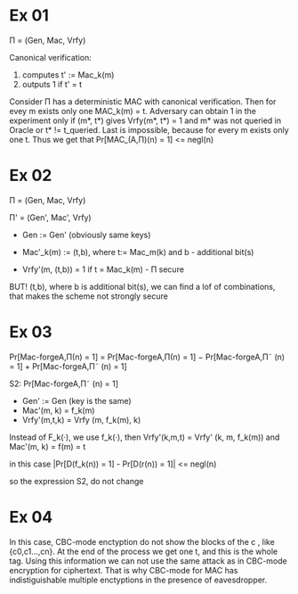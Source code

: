 
# Ex 01

Π = (Gen, Mac, Vrfy)

Canonical verification:

1. computes t' := Mac_k(m)
2. outputs 1 if t' = t

Consider П has a deterministic MAC with canonical verification. Then for evey m exists only one MAC_k(m) = t. Adversary can obtain 1 in the experiment only if (m*, t*) gives Vrfy(m*, t*) = 1 and m* was not queried in Oracle or t* != t_queried. Last is impossible, because for every m exists only one t. Thus we get that Pr[MAC_(A,П)(n) = 1] <= negl(n)

# Ex 02

Π = (Gen, Mac, Vrfy)

П' = (Gen', Mac', Vrfy)

- Gen := Gen' (obviously same keys)

- Mac'_k(m) := (t,b), where t:= Mac_m(k) and b - additional bit(s)

- Vrfy'(m, (t,b)) = 1 if t = Mac_k(m) - П secure

BUT! (t,b), where b is additional bit(s), we can find a lof of combinations, that makes the scheme not strongly secure

# Ex 03


Pr[Mac-forgeA,Π(n) = 1] =
Pr[Mac-forgeA,Π(n) = 1] − Pr[Mac-forgeA,Π˜ (n) = 1] + Pr[Mac-forgeA,Π˜ (n) = 1]

S2: Pr[Mac-forgeA,Π˜ (n) = 1]

- Gen' := Gen (key is the same)
- Mac'(m, k) = f_k(m)
- Vrfy'(m,t,k) = Vrfy (m, f_k(m), k)

Instead of F_k(·), we use f_k(·), then Vrfy'(k,m,t) = Vrfy' (k, m, f_k(m)) and Mac'(m, k) = f(m) = t

in this case |Pr[D(f_k(n)) = 1] - Pr[D(r(n)) = 1]| <= negl(n)

so the expression S2, do not change


# Ex 04

In this case, CBC-mode enctyption do not show the blocks of the c , like {c0,c1...,cn}. At the end of the process we get one t, and this is the whole tag. Using this information we can not use the same attack as in CBC-mode encryption for ciphertext. That is why CBC-mode for MAC has indistiguishable multiple enctyptions in the presence of eavesdropper.
